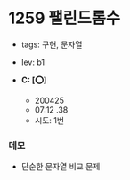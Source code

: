 # 1259 팰린드롬수
 
 - tags: 구현, 문자열
 - lev: b1

- **C: [:o:]**
  - 200425
  - 07:12 .38
  - 시도: 1번

### 메모
 - 단순한 문자열 비교 문제

